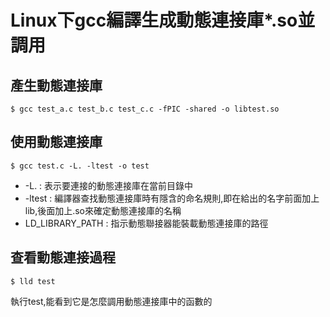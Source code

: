 # Linux下gcc編譯生成動態連接庫*.so並調用

## 產生動態連接庫 
`$ gcc test_a.c test_b.c test_c.c -fPIC -shared -o libtest.so `

## 使用動態連接庫
`$ gcc test.c -L. -ltest -o test`

* -L. : 表示要連接的動態連接庫在當前目錄中
* -ltest : 編譯器查找動態連接庫時有隱含的命名規則,即在給出的名字前面加上lib,後面加上.so來確定動態連接庫的名稱
* LD_LIBRARY_PATH : 指示動態聯接器能裝載動態連接庫的路徑

## 查看動態連接過程
`$ lld test`

執行test,能看到它是怎麼調用動態連接庫中的函數的

